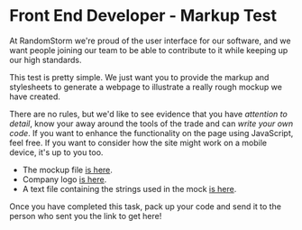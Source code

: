 # Front End Developer - Markup Test

At RandomStorm we're proud of the user interface for our software, and we want people joining our team to be able to contribute to it while keeping up our high standards.

This test is pretty simple. We just want you to provide the markup and stylesheets to generate a webpage to illustrate a really rough mockup we have created.

There are no rules, but we'd like to see evidence that you have *attention to detail*, know your away around the tools of the trade and can *write your own code*. If you want to enhance the functionality on the page using JavaScript, feel free. If you want to consider how the site might work on a mobile device, it's up to you too.

* The mockup file [is here](assets/mock.png).
* Company logo [is here](assets/rs-logo.png).
* A text file containing the strings used in the mock [is here](assets/strings.txt).

Once you have completed this task, pack up your code and send it to the person who sent you the link to get here!